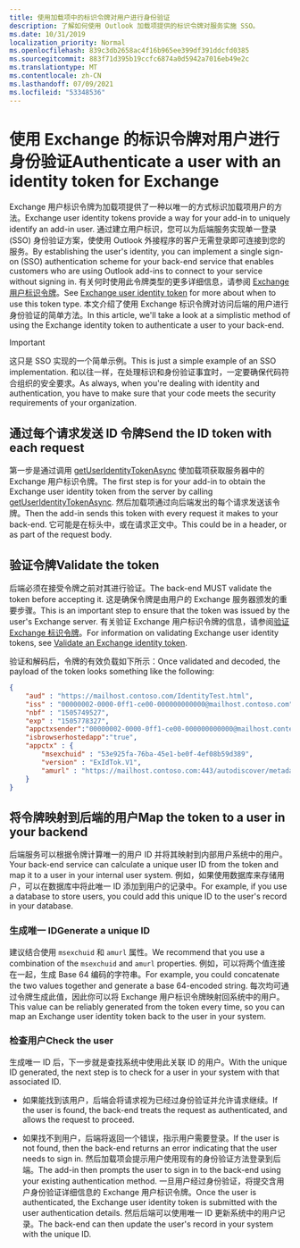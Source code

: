 ```yaml
---
title: 使用加载项中的标识令牌对用户进行身份验证
description: 了解如何使用 Outlook 加载项提供的标识令牌对服务实施 SSO。
ms.date: 10/31/2019
localization_priority: Normal
ms.openlocfilehash: 839c3db2658ac4f16b965ee399df391ddcfd0385
ms.sourcegitcommit: 883f71d395b19ccfc6874a0d5942a7016eb49e2c
ms.translationtype: MT
ms.contentlocale: zh-CN
ms.lasthandoff: 07/09/2021
ms.locfileid: "53348536"
---
```

# <a name="authenticate-a-user-with-an-identity-token-for-exchange"></a><span data-ttu-id="0100c-103">使用 Exchange 的标识令牌对用户进行身份验证</span><span class="sxs-lookup"><span data-stu-id="0100c-103">Authenticate a user with an identity token for Exchange</span></span>

<span data-ttu-id="0100c-104">Exchange 用户标识令牌为加载项提供了一种以唯一的方式标识加载项用户的方法。</span><span class="sxs-lookup"><span data-stu-id="0100c-104">Exchange user identity tokens provide a way for your add-in to uniquely identify an add-in user.</span></span> <span data-ttu-id="0100c-105">通过建立用户标识，您可以为后端服务实现单一登录 (SSO) 身份验证方案，使使用 Outlook 外接程序的客户无需登录即可连接到您的服务。</span><span class="sxs-lookup"><span data-stu-id="0100c-105">By establishing the user's identity, you can implement a single sign-on (SSO) authentication scheme for your back-end service that enables customers who are using Outlook add-ins to connect to your service without signing in.</span></span> <span data-ttu-id="0100c-106">有关何时使用此令牌类型的更多详细信息，请参阅 [Exchange 用户标识令牌](authentication.md#exchange-user-identity-token)。</span><span class="sxs-lookup"><span data-stu-id="0100c-106">See [Exchange user identity token](authentication.md#exchange-user-identity-token) for more about when to use this token type.</span></span> <span data-ttu-id="0100c-107">本文介绍了使用 Exchange 标识令牌对访问后端的用户进行身份验证的简单方法。</span><span class="sxs-lookup"><span data-stu-id="0100c-107">In this article, we'll take a look at a simplistic method of using the Exchange identity token to authenticate a user to your back-end.</span></span>

> [!IMPORTANT]
> <span data-ttu-id="0100c-108">这只是 SSO 实现的一个简单示例。</span><span class="sxs-lookup"><span data-stu-id="0100c-108">This is just a simple example of an SSO implementation.</span></span> <span data-ttu-id="0100c-109">和以往一样，在处理标识和身份验证事宜时，一定要确保代码符合组织的安全要求。</span><span class="sxs-lookup"><span data-stu-id="0100c-109">As always, when you're dealing with identity and authentication, you have to make sure that your code meets the security requirements of your organization.</span></span>

## <a name="send-the-id-token-with-each-request"></a><span data-ttu-id="0100c-110">通过每个请求发送 ID 令牌</span><span class="sxs-lookup"><span data-stu-id="0100c-110">Send the ID token with each request</span></span>

<span data-ttu-id="0100c-111">第一步是通过调用 [getUserIdentityTokenAsync](../reference/objectmodel/preview-requirement-set/office.context.mailbox.md#methods) 使加载项获取服务器中的 Exchange 用户标识令牌。</span><span class="sxs-lookup"><span data-stu-id="0100c-111">The first step is for your add-in to obtain the Exchange user identity token from the server by calling [getUserIdentityTokenAsync](../reference/objectmodel/preview-requirement-set/office.context.mailbox.md#methods).</span></span> <span data-ttu-id="0100c-112">然后加载项通过向后端发出的每个请求发送该令牌。</span><span class="sxs-lookup"><span data-stu-id="0100c-112">Then the add-in sends this token with every request it makes to your back-end.</span></span> <span data-ttu-id="0100c-113">它可能是在标头中，或在请求正文中。</span><span class="sxs-lookup"><span data-stu-id="0100c-113">This could be in a header, or as part of the request body.</span></span>

## <a name="validate-the-token"></a><span data-ttu-id="0100c-114">验证令牌</span><span class="sxs-lookup"><span data-stu-id="0100c-114">Validate the token</span></span>

<span data-ttu-id="0100c-115">后端必须在接受令牌之前对其进行验证。</span><span class="sxs-lookup"><span data-stu-id="0100c-115">The back-end MUST validate the token before accepting it.</span></span> <span data-ttu-id="0100c-116">这是确保令牌是由用户的 Exchange 服务器颁发的重要步骤。</span><span class="sxs-lookup"><span data-stu-id="0100c-116">This is an important step to ensure that the token was issued by the user's Exchange server.</span></span> <span data-ttu-id="0100c-117">有关验证 Exchange 用户标识令牌的信息，请参阅[验证 Exchange 标识令牌](validate-an-identity-token.md)。</span><span class="sxs-lookup"><span data-stu-id="0100c-117">For information on validating Exchange user identity tokens, see [Validate an Exchange identity token](validate-an-identity-token.md).</span></span>

<span data-ttu-id="0100c-118">验证和解码后，令牌的有效负载如下所示：</span><span class="sxs-lookup"><span data-stu-id="0100c-118">Once validated and decoded, the payload of the token looks something like the following:</span></span>

```json
{ 
    "aud" : "https://mailhost.contoso.com/IdentityTest.html",
    "iss" : "00000002-0000-0ff1-ce00-000000000000@mailhost.contoso.com",
    "nbf" : "1505749527",
    "exp" : "1505778327",
    "appctxsender":"00000002-0000-0ff1-ce00-000000000000@mailhost.context.com",
    "isbrowserhostedapp":"true",
    "appctx" : {
        "msexchuid" : "53e925fa-76ba-45e1-be0f-4ef08b59d389",
        "version" : "ExIdTok.V1",
        "amurl" : "https://mailhost.contoso.com:443/autodiscover/metadata/json/1"
    }
}
```

## <a name="map-the-token-to-a-user-in-your-backend"></a><span data-ttu-id="0100c-119">将令牌映射到后端的用户</span><span class="sxs-lookup"><span data-stu-id="0100c-119">Map the token to a user in your backend</span></span>

<span data-ttu-id="0100c-120">后端服务可以根据令牌计算唯一的用户 ID 并将其映射到内部用户系统中的用户。</span><span class="sxs-lookup"><span data-stu-id="0100c-120">Your back-end service can calculate a unique user ID from the token and map it to a user in your internal user system.</span></span> <span data-ttu-id="0100c-121">例如，如果使用数据库来存储用户，可以在数据库中将此唯一 ID 添加到用户的记录中。</span><span class="sxs-lookup"><span data-stu-id="0100c-121">For example, if you use a database to store users, you could add this unique ID to the user's record in your database.</span></span>

### <a name="generate-a-unique-id"></a><span data-ttu-id="0100c-122">生成唯一 ID</span><span class="sxs-lookup"><span data-stu-id="0100c-122">Generate a unique ID</span></span>

<span data-ttu-id="0100c-123">建议结合使用 `msexchuid` 和 `amurl` 属性。</span><span class="sxs-lookup"><span data-stu-id="0100c-123">We recommend that you use a combination of the `msexchuid` and `amurl` properties.</span></span> <span data-ttu-id="0100c-124">例如，可以将两个值连接在一起，生成 Base 64 编码的字符串。</span><span class="sxs-lookup"><span data-stu-id="0100c-124">For example, you could concatenate the two values together and generate a base 64-encoded string.</span></span> <span data-ttu-id="0100c-125">每次均可通过令牌生成此值，因此你可以将 Exchange 用户标识令牌映射回系统中的用户。</span><span class="sxs-lookup"><span data-stu-id="0100c-125">This value can be reliably generated from the token every time, so you can map an Exchange user identity token back to the user in your system.</span></span>

### <a name="check-the-user"></a><span data-ttu-id="0100c-126">检查用户</span><span class="sxs-lookup"><span data-stu-id="0100c-126">Check the user</span></span>

<span data-ttu-id="0100c-127">生成唯一 ID 后，下一步就是查找系统中使用此关联 ID 的用户。</span><span class="sxs-lookup"><span data-stu-id="0100c-127">With the unique ID generated, the next step is to check for a user in your system with that associated ID.</span></span>

- <span data-ttu-id="0100c-128">如果能找到该用户，后端会将请求视为已经过身份验证并允许请求继续。</span><span class="sxs-lookup"><span data-stu-id="0100c-128">If the user is found, the back-end treats the request as authenticated, and allows the request to proceed.</span></span>

- <span data-ttu-id="0100c-129">如果找不到用户，后端将返回一个错误，指示用户需要登录。</span><span class="sxs-lookup"><span data-stu-id="0100c-129">If the user is not found, then the back-end returns an error indicating that the user needs to sign in.</span></span> <span data-ttu-id="0100c-130">然后加载项会提示用户使用现有的身份验证方法登录到后端。</span><span class="sxs-lookup"><span data-stu-id="0100c-130">The add-in then prompts the user to sign in to the back-end using your existing authentication method.</span></span> <span data-ttu-id="0100c-131">一旦用户经过身份验证，将提交含用户身份验证详细信息的 Exchange 用户标识令牌。</span><span class="sxs-lookup"><span data-stu-id="0100c-131">Once the user is authenticated, the Exchange user identity token is submitted with the user authentication details.</span></span> <span data-ttu-id="0100c-132">然后后端可以使用唯一 ID 更新系统中的用户记录。</span><span class="sxs-lookup"><span data-stu-id="0100c-132">The back-end can then update the user's record in your system with the unique ID.</span></span>
